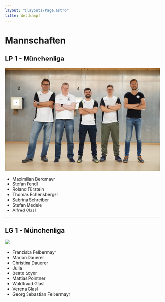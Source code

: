 ```yaml
---
layout: "@layouts/Page.astro"
title: Wettkampf
---
```


# Mannschaften

## LP 1 - Münchenliga

![](/images/uploads/dsc03380.jpg)

- Maximilian Bergmayr
- Stefan Fendl
- Roland Türstein
- Thomas Echensberger
- Sabrina Schreiber
- Stefan Medele
- Alfred Glasl

---

## LG 1 - Münchenliga

![](/images/uploads/df4969b6-b44d-485a-87e6-6b5a6f9d197c.jpg)

- Franziska Felbermayr
- Marion Dauerer
- Christina Dauerer
- Julia
- Beate Soyer
- Mattias Pointner
- Waldtraud Glasl
- Verena Glasl
- Georg Sebastian Felbermayr
